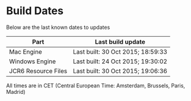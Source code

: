 # Build Dates

Below are the last known dates to updates

Part | Last build update
-----|-----
Mac Engine | Last built: 30 Oct 2015; 18:59:33
Windows Engine | Last built: 24 Oct 2015; 19:30:02
JCR6 Resource Files | Last built: 30 Oct 2015; 19:06:36
All times are in CET (Central European Time: Amsterdam, Brussels, Paris, Madrid)




